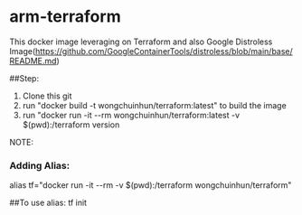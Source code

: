 # arm-terraform

This docker image leveraging on Terraform and also Google Distroless Image(https://github.com/GoogleContainerTools/distroless/blob/main/base/README.md)


##Step:
1. Clone this git
2. run "docker build -t wongchuinhun/terraform:latest" to build the image
3. run "docker run -it --rm wongchuinhun/terraform:latest -v $(pwd):/terraform version

NOTE:
### Adding Alias:
alias tf="docker run -it --rm -v $(pwd):/terraform wongchuinhun/terraform"

##To use alias:
tf init
